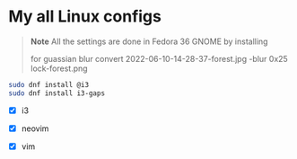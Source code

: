 # My all Linux configs

> **Note**
> All the settings are done in Fedora 36 GNOME by installing
> 
> for guassian blur
> convert 2022-06-10-14-28-37-forest.jpg -blur 0x25 lock-forest.png

```sh
sudo dnf install @i3
sudo dnf install i3-gaps
```

- [x] i3
- [x] neovim
- [x] vim


